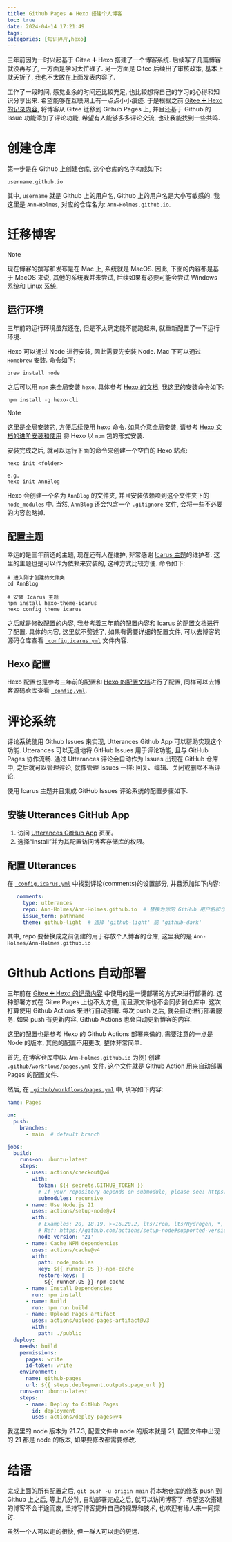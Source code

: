 ```yaml
---
title: Github Pages ➕ Hexo 搭建个人博客
toc: true
date: 2024-04-14 17:21:49
tags:
categories: [知识碎片,hexo]
---
```



<!--more-->

三年前因为一时兴起基于 Gitee ➕ Hexo 搭建了一个博客系统. 后续写了几篇博客就没再写了, 一方面是学习太忙碌了. 另一方面是 Gitee 后续出了审核政策, 基本上就夭折了, 我也不太敢在上面发表内容了. 

工作了一段时间, 感觉业余的时间还比较充足, 也比较想将自己的学习的心得和知识分享出来. 希望能够在互联网上有一点点小小痕迹. 于是根据之前 [Gitee ➕ Hexo 的记录内容](https://ann-holmes.github.io/2021/02/03/Gitee-hexo%E8%87%AA%E5%B7%B1%E6%90%AD%E5%BB%BA%E5%8D%9A%E5%AE%A2%E9%A1%B5%E9%9D%A2/), 将博客从 Gitee 迁移到 Github Pages 上, 并且还基于 Github 的 Issue 功能添加了评论功能, 希望有人能够多多评论交流, 也让我能找到一些共鸣. 

# 创建仓库

第一步是在 Github 上创建仓库, 这个仓库的名字构成如下: 

```shell
username.github.io
```

其中, `username` 就是 Github 上的用户名, Github 上的用户名是大小写敏感的. 我这里是 `Ann-Holmes`, 对应的仓库名为: `Ann-Holmes.github.io`. 

# 迁移博客

> [!Note]
> 现在博客的撰写和发布是在 Mac 上, 系统就是 MacOS. 因此, 下面的内容都是基于 MacOS 来说, 其他的系统我并未尝试, 后续如果有必要可能会尝试 Windows 系统和 Linux 系统. 

## 运行环境

三年前的运行环境虽然还在, 但是不太确定能不能跑起来, 就重新配置了一下运行环境. 

Hexo 可以通过 Node 进行安装, 因此需要先安装 Node. Mac 下可以通过 `Homebrew` 安装. 命令如下: 
```shell
brew install node 
```

之后可以用 `npm` 来全局安装 `hexo`, 具体参考 [Hexo 的文档](https://hexo.io/zh-cn/docs/#%E5%AE%89%E8%A3%85-Hexo), 我这里的安装命令如下: 
```shell
npm install -g hexo-cli
```

> [!Note]
> 这里是全局安装的, 方便后续使用 hexo 命令. 如果介意全局安装, 请参考 [Hexo 文档的进阶安装和使用](https://hexo.io/zh-cn/docs/#%E8%BF%9B%E9%98%B6%E5%AE%89%E8%A3%85%E5%92%8C%E4%BD%BF%E7%94%A8) 将 Hexo 以 `npm` 包的形式安装. 

安装完成之后, 就可以运行下面的命令来创建一个空白的 Hexo 站点: 
```shell
hexo init <folder>

e.g.
hexo init AnnBlog
```

Hexo 会创建一个名为 `AnnBlog` 的文件夹, 并且安装依赖项到这个文件夹下的 `node_modules` 中. 当然,  `AnnBlog` 还会包含一个 `.gitignore` 文件, 会将一些不必要的内容忽略掉. 

## 配置主题

幸运的是三年前选的主题, 现在还有人在维护, 非常感谢 [Icarus 主题](https://ppoffice.github.io/hexo-theme-icarus/about/)的维护者. 这里的主题也是可以作为依赖来安装的, 这种方式比较方便. 命令如下: 
```shell
# 进入刚才创建的文件夹
cd AnnBlog

# 安装 Icarus 主题
npm install hexo-theme-icarus
hexo config theme icarus
```

之后就是修改配置的内容, 我参考着三年前的配置内容和 [Icarus 的配置文档](https://ppoffice.github.io/hexo-theme-icarus/Configuration/icarus%E7%94%A8%E6%88%B7%E6%8C%87%E5%8D%97-%E4%B8%BB%E9%A2%98%E9%85%8D%E7%BD%AE/)进行了配置. 具体的内容, 这里就不赘述了, 如果有需要详细的配置文件, 可以去博客的源码仓库查看 [`_config.icarus.yml`](https://github.com/Ann-Holmes/Ann-Holmes.github.io/blob/main/_config.icarus.yml) 文件内容.  

## Hexo 配置

Hexo 配置也是参考三年前的配置和 [Hexo 的配置文档](https://hexo.io/zh-cn/docs/configuration)进行了配置, 同样可以去博客源码仓库查看 [`_config.yml`](https://github.com/Ann-Holmes/Ann-Holmes.github.io/blob/main/_config.yml).

# 评论系统

评论系统使用 Github Issues 来实现, Utterances Github App 可以帮助实现这个功能. Utterances 可以无缝地将 GitHub Issues 用于评论功能, 且与 GitHub Pages 协作流畅. 通过 Utterances 评论会自动作为 Issues 出现在 GitHub 仓库中, 之后就可以管理评论, 就像管理 Issues 一样: 回复、编辑、关闭或删除不当评论. 

使用 Icarus 主题并且集成 GitHub Issues 评论系统的配置步骤如下. 

## 安装 Utterances GitHub App

1. 访问 [Utterances GitHub App](https://github.com/apps/utterances) 页面。
2. 选择“Install”并为其配置访问博客存储库的权限。

## 配置 Utterances

在 [`_config.icarus.yml`](https://github.com/Ann-Holmes/Ann-Holmes.github.io/blob/main/_config.icarus.yml) 中找到评论(comments)的设置部分, 并且添加如下内容: 

```yaml
   comments:
     type: utterances
     repo: Ann-Holmes/Ann-Holmes.github.io  # 替换为你的 GitHub 用户名和仓库名
     issue_term: pathname
     theme: github-light  # 选择 'github-light' 或 'github-dark'
```

其中, repo 要替换成之前创建的用于存放个人博客的仓库, 这里我的是 `Ann-Holmes/Ann-Holmes.github.io`

# Github Actions 自动部署

三年前在 [Gitee ➕ Hexo 的记录内容](https://ann-holmes.github.io/2021/02/03/Gitee-hexo%E8%87%AA%E5%B7%B1%E6%90%AD%E5%BB%BA%E5%8D%9A%E5%AE%A2%E9%A1%B5%E9%9D%A2/) 中使用的是一键部署的方式来进行部署的. 这种部署方式在 Gitee Pages 上也不太方便, 而且源文件也不会同步到仓库中. 这次打算使用 Github Actions 来进行自动部署. 每次 push 之后, 就会自动进行部署服务. 如果 push 有更新内容, Github Actions 也会自动更新博客的内容. 

这里的配置也是参考 Hexo 的 Github Actions 部署来做的, 需要注意的一点是 Node 的版本, 其他的配置不用更改, 整体非常简单. 

首先, 在博客仓库中(以 `Ann-Holmes.github.io` 为例) 创建 `.github/workflows/pages.yml` 文件. 
这个文件就是 Github Action 用来自动部署 Pages 的配置文件. 

然后, 在 [`.github/workflows/pages.yml`](https://github.com/Ann-Holmes/Ann-Holmes.github.io/blob/main/.github/workflows/pages.yml) 中, 填写如下内容: 

```yaml
name: Pages

on:
  push:
    branches:
      - main  # default branch

jobs:
  build:
    runs-on: ubuntu-latest
    steps:
      - uses: actions/checkout@v4
        with:
          token: ${{ secrets.GITHUB_TOKEN }}
          # If your repository depends on submodule, please see: https://github.com/actions/checkout
          submodules: recursive
      - name: Use Node.js 21
        uses: actions/setup-node@v4
        with:
          # Examples: 20, 18.19, >=16.20.2, lts/Iron, lts/Hydrogen, *, latest, current, node
          # Ref: https://github.com/actions/setup-node#supported-version-syntax
          node-version: '21'
      - name: Cache NPM dependencies
        uses: actions/cache@v4
        with:
          path: node_modules
          key: ${{ runner.OS }}-npm-cache
          restore-keys: |
            ${{ runner.OS }}-npm-cache
      - name: Install Dependencies
        run: npm install
      - name: Build
        run: npm run build
      - name: Upload Pages artifact
        uses: actions/upload-pages-artifact@v3
        with:
          path: ./public
  deploy:
    needs: build
    permissions:
      pages: write
      id-token: write
    environment:
      name: github-pages
      url: ${{ steps.deployment.outputs.page_url }}
    runs-on: ubuntu-latest
    steps:
      - name: Deploy to GitHub Pages
        id: deployment
        uses: actions/deploy-pages@v4
```

我这里的 node 版本为 21.7.3, 配置文件中 node 的版本就是 21, 配置文件中出现的 21 都是 node 的版本, 如果要修改都需要修改.  

# 结语

完成上面的所有配置之后, `git push -u origin main` 将本地仓库的修改 push 到 Github 上之后, 等上几分钟, 自动部署完成之后, 就可以访问博客了. 
希望这次搭建的博客不会半途而废, 坚持写博客提升自己的视野和技术, 也欢迎有缘人来一同探讨. 

虽然一个人可以走的很快, 但一群人可以走的更远. 
